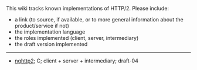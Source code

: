 This wiki tracks known implementations of HTTP/2. Please include:

* a link (to source, if available, or to more general information about the product/service if not)
* the implementation language
* the roles implemented (client, server, intermediary)
* the draft version implemented

***

* [nghttp2](https://github.com/tatsuhiro-t/nghttp2); C; client + server + intermediary; draft-04
